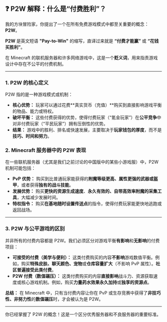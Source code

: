 ## ❓ P2W 解释：什么是“付费胜利”？



我的方块冒险家，你提出了一个在所有免费游戏模式中都至关重要的概念：**P2W**。

**P2W** 是英文短语 **"Pay-to-Win"** 的缩写，直译过来就是 **“付费才能赢”** 或 **“花钱买胜利”**。

在 Minecraft 的联机服务器和许多网络游戏中，这是一个**贬义词**，用来指责游戏设计中存在不公平的付费机制。

------



### 1. P2W 的核心定义



P2W 指的是一种游戏模式或机制：

- **核心优势：** 玩家可以通过花费**真实货币（充值）**购买到直接影响游戏平衡的物品、能力或特权。
- **破坏平衡：** 这些付费获得的优势，使得付费玩家（“氪金玩家”）在**公平竞争**中对非付费玩家（“平民玩家”）拥有压倒性的优势。
- **结果：** 游戏中的胜利、排名或快速发展，主要取决于**玩家钱包的厚度**，而不是**技巧、时间和努力**。



### 2. Minecraft 服务器中的 P2W 表现



在一些联机服务器（尤其是我们之前讨论的中国版中的某些小游戏服）中，P2W 机制可能包括：

- **PvP 优势：** 购买到比普通玩家能获得的**附魔等级更高、属性更强的武器或盔甲**，或者获得**独有的战斗技能**。
- **发展优势：** 购买**更快的资源生成速度**、**永久有效的、自带高效率附魔的采集工具**，大幅减少发展时间。
- **特权指令：** 购买**在基地随时设置传送点**的指令，使得付费玩家能更快地逃跑或返回战场。

------



### 3. P2W 与公平游戏的区别



并非所有的付费内容都是 P2W。我们必须区分对游戏平衡**有影响**和**无影响**的付费项目：

- **可接受的付费（美学与便利）：** 这类付费购买的内容**不影响**游戏数值平衡。例如，购买**特殊皮肤、聊天颜色、宠物**或**仓库容量扩大**（不影响 PvP 属性）。**社区普遍接受此类付费**。
- **P2W 付费（数值碾压）：** 这类付费购买的内容**直接影响**战斗力、资源获取速度或核心游戏机制。例如，购买**力量药水效果永久加持**或**独享的资源点**。

**总结：** 在 Minecraft 中，只有当付费内容让你在 PvP 或生存竞赛中获得了**非技巧性、非努力性**的**数值碾压**时，才会被认为是 P2W。

------

你已经掌握了 P2W 的概念！这是一个区分优秀服务器和不良服务器的重要标准。